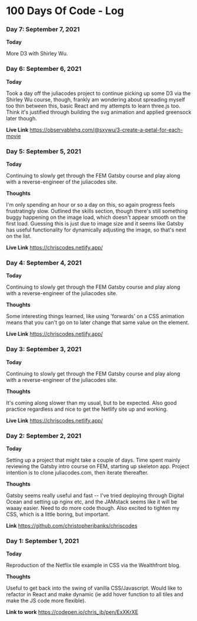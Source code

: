 # 100 Days Of Code - Log

### Day 7: September 7, 2021

**Today**

More D3 with Shirley Wu.

### Day 6: September 6, 2021

**Today**

Took a day off the juliacodes project to continue picking up some D3 via the Shirley Wu course, though, frankly am wondering about spreading myself too thin between this, basic React and my attempts to learn three.js too. Think it's justified through building the svg animation and applied greensock later though.

**Live Link**
https://observablehq.com/@sxywu/3-create-a-petal-for-each-movie

### Day 5: September 5, 2021

**Today**

Continuing to slowly get through the FEM Gatsby course and play along with a reverse-engineer of the juliacodes site.

**Thoughts**

I'm only spending an hour or so a day on this, so again progress feels frustratingly slow. Outlined the skills section, though there's still something buggy happening on the image load, which doesn't appear smooth on the first load. Guessing this is just due to image size and it seems like Gatsby has useful functionality for dynamically adjusting the image, so that's next on the list.

**Live Link**
https://chriscodes.netlify.app/

### Day 4: September 4, 2021

**Today**

Continuing to slowly get through the FEM Gatsby course and play along with a reverse-engineer of the juliacodes site.

**Thoughts**

Some interesting things learned, like using 'forwards' on a CSS animation means that you can't go on to later change that same value on the element.

**Live Link**
https://chriscodes.netlify.app/

### Day 3: September 3, 2021

**Today**

Continuing to slowly get through the FEM Gatsby course and play along with a reverse-engineer of the juliacodes site.

**Thoughts**

It's coming along slower than my usual, but to be expected. Also good practice regardless and nice to get the Netlify site up and working.

**Live Link**
https://chriscodes.netlify.app/

### Day 2: September 2, 2021

**Today**

Setting up a project that might take a couple of days. Time spent mainly reviewing the Gatsby intro course on FEM, starting up skeleton app. Project intention is to clone juliacodes.com, then iterate thereafter.

**Thoughts**

Gatsby seems really useful and fast -- I've tried deploying through Digital Ocean and setting up nginx etc, and the JAMstack seems like it will be waaay easier. Need to do more code though. Also excited to tighten my CSS, which is a little boring, but important.

**Link**
https://github.com/christopherjbanks/chriscodes

### Day 1: September 1, 2021

**Today**

Reproduction of the Netflix tile example in CSS via the Wealthfront blog.

**Thoughts**

Useful to get back into the swing of vanilla CSS/Javascript. Would like to refactor in React and make dynamic (ie add hover function to all tiles and make the JS code more flexible).

**Link to work**
https://codepen.io/chris_jb/pen/ExXKrXE

<!--
### Day 0: February 30, 2016 (Example 1)
##### (delete me or comment me out)

**Today's Progress**: Fixed CSS, worked on canvas functionality for the app.

**Thoughts:** I really struggled with CSS, but, overall, I feel like I am slowly getting better at it. Canvas is still new for me, but I managed to figure out some basic functionality.

**Link to work:** [Calculator App](http://www.example.com)

### Day 0: February 30, 2016 (Example 2)
##### (delete me or comment me out)

**Today's Progress**: Fixed CSS, worked on canvas functionality for the app.

**Thoughts**: I really struggled with CSS, but, overall, I feel like I am slowly getting better at it. Canvas is still new for me, but I managed to figure out some basic functionality.

**Link(s) to work**: [Calculator App](http://www.example.com)


### Day 1: June 27, Monday

**Today's Progress**: I've gone through many exercises on FreeCodeCamp.

**Thoughts** I've recently started coding, and it's a great feeling when I finally solve an algorithm challenge after a lot of attempts and hours spent.

**Link(s) to work**
1. [Find the Longest Word in a String](https://www.freecodecamp.com/challenges/find-the-longest-word-in-a-string)
2. [Title Case a Sentence](https://www.freecodecamp.com/challenges/title-case-a-sentence) -->
